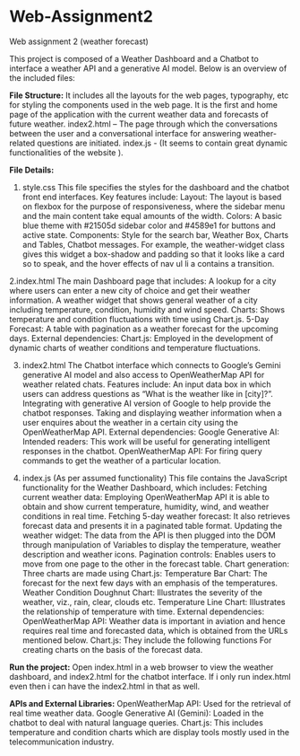 # Web-Assignment2
Web assignment 2 (weather forecast)

This project is composed of a Weather Dashboard and a Chatbot to interface a weather API and a generative AI model. Below is an overview of the included files:

**File Structure:**
It includes all the layouts for the web pages, typography, etc for styling the components used in the web page.
It is the first and home page of the application with the current weather data and forecasts of future weather.
index2.html – The page through which the conversations between the user and a conversational interface for answering weather-related questions are initiated.
index.js - (It seems to contain great dynamic functionalities of the website ).


**File Details:**
1. style.css
This file specifies the styles for the dashboard and the chatbot front end interfaces. Key features include:
Layout: The layout is based on flexbox for the purpose of responsiveness, where the sidebar menu and the main content take equal amounts of the width.
Colors: A basic blue theme with #21505d sidebar color and #4589e1 for buttons and active state.
Components: Style for the search bar, Weather Box, Charts and Tables, Chatbot messages.
For example, the weather-widget class gives this widget a box-shadow and padding so that it looks like a card so to speak, and the hover effects of nav ul li a contains a transition.

2.index.html
The main  Dashboard page that includes:
A lookup for a city where users can enter a new city of choice and get their weather information.
A weather widget that shows general weather of a city including temperature, condition, humidity and wind speed.
Charts: Shows temperature and condition fluctuations with time using Chart.js.
5-Day Forecast: A table with pagination as a weather forecast for the upcoming days.
External dependencies:
Chart.js: Employed in the development of dynamic charts of weather conditions and temperature fluctuations.

3. index2.html
The Chatbot interface which connects to Google’s Gemini generative AI model and also access to OpenWeatherMap API for weather related chats. Features include:
An input data box in which users can address questions as “What is the weather like in [city]?”.
Integrating with generative AI version of Google to help provide the chatbot responses.
Taking and displaying weather information when a user enquires about the weather in a certain city using the OpenWeatherMap API.
External dependencies:
Google Generative AI: Intended readers: This work will be useful for generating intelligent responses in the chatbot.
OpenWeatherMap API: For firing query commands to get the weather of a particular location.

5. index.js (As per assumed functionality)
This file contains the JavaScript functionality for the Weather Dashboard, which includes:
Fetching current weather data: Employing OpenWeatherMap API it is able to obtain and show current temperature, humidity, wind, and weather conditions in real time.
Fetching 5-day weather forecast: It also retrieves forecast data and presents it in a paginated table format.
Updating the weather widget: The data from the API is then plugged into the DOM through manipulation of Variables to display the temperature, weather description and weather icons.
Pagination controls: Enables users to move from one page to the other in the forecast table.
Chart generation: Three charts are made using Chart.js:
Temperature Bar Chart: The forecast for the next few days with an emphasis of the temperatures.
Weather Condition Doughnut Chart: Illustrates the severity of the weather, viz., rain, clear, clouds etc.
Temperature Line Chart: Illustrates the relationship of temperature with time.
External dependencies:
OpenWeatherMap API: Weather data is important in aviation and hence requires real time and forecasted data, which is obtained from the URLs mentioned below.
Chart.js: They include the following functions For creating charts on the basis of the forecast data.

**Run the project:**
Open index.html in a web browser to view the weather dashboard, and index2.html for the chatbot interface.
If i only run index.html even then i can have the index2.html in that as well.

**APIs and External Libraries:**
OpenWeatherMap API: Used for the retrieval of real time weather data.
Google Generative AI (Gemini): Loaded in the chatbot to deal with natural language queries.
Chart.js: This includes temperature and condition charts which are display tools mostly used in the telecommunication industry.
